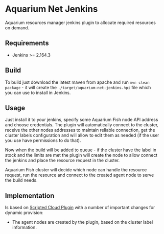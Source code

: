 # Aquarium Net Jenkins

Aquarium resources manager jenkins plugin to allocate required resources on demand.

## Requirements

* Jenkins >= 2.164.3

## Build

To build just download the latest maven from apache and run `mvn clean package` - it will create the
`./target/aquarium-net-jenkins.hpi` file which you can use to install in Jenkins.

## Usage

Just install it to your jenkins, specify some Aquarium Fish node API address and choose credentials.
The plugin will automatically connect to the cluster, receive the other nodes addresses to maintain
reliable connection, get the cluster labels configuration and will allow to edit them as needed (if
the user you use have permissions to do that).

Now when the build will be added to queue - if the cluster have the label in stock and the limits
are met the plugin will create the node to allow connect the jenkins and place the resource request
in the cluster.

Aquarium Fish cluster will decide which node can handle the resource request, run the resource and
connect to the created agent node to serve the build needs.

## Implementation

Is based on [Scripted Cloud Plugin](https://plugins.jenkins.io/scripted-cloud-plugin/) with a number
of important changes for dynamic provision:

* The agent nodes are created by the plugin, based on the cluster label information.
